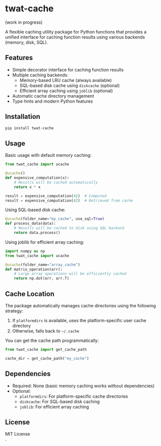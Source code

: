 # twat-cache

(work in progress)

A flexible caching utility package for Python functions that provides a unified interface for caching function results using various backends (memory, disk, SQL).

## Features

- Simple decorator interface for caching function results
- Multiple caching backends:
  - Memory-based LRU cache (always available)
  - SQL-based disk cache using `diskcache` (optional)
  - Efficient array caching using `joblib` (optional)
- Automatic cache directory management
- Type hints and modern Python features

## Installation

```bash
pip install twat-cache
```

## Usage

Basic usage with default memory caching:

```python
from twat_cache import ucache

@ucache()
def expensive_computation(x):
    # Results will be cached automatically
    return x * x

result = expensive_computation(42)  # Computed
result = expensive_computation(42)  # Retrieved from cache
```

Using SQL-based disk cache:

```python
@ucache(folder_name="my_cache", use_sql=True)
def process_data(data):
    # Results will be cached to disk using SQL backend
    return data.process()
```

Using joblib for efficient array caching:

```python
import numpy as np
from twat_cache import ucache

@ucache(folder_name="array_cache")
def matrix_operation(arr):
    # Large array operations will be efficiently cached
    return np.dot(arr, arr.T)
```

## Cache Location

The package automatically manages cache directories using the following strategy:

1. If `platformdirs` is available, uses the platform-specific user cache directory
2. Otherwise, falls back to `~/.cache`

You can get the cache path programmatically:

```python
from twat_cache import get_cache_path

cache_dir = get_cache_path("my_cache")
```

## Dependencies

- Required: None (basic memory caching works without dependencies)
- Optional:
  - `platformdirs`: For platform-specific cache directories
  - `diskcache`: For SQL-based disk caching
  - `joblib`: For efficient array caching

## License

MIT License  
.

